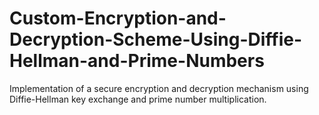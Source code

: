 # Custom-Encryption-and-Decryption-Scheme-Using-Diffie-Hellman-and-Prime-Numbers
 Implementation of  a secure encryption and decryption mechanism using Diffie-Hellman key exchange and prime number multiplication.
